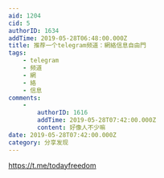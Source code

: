 ```yaml
---
aid: 1204
cid: 5
authorID: 1634
addTime: 2019-05-28T06:48:00.000Z
title: 推荐一个telegram频道：網絡信息自由門
tags:
    - telegram
    - 频道
    - 網
    - 絡
    - 信息
comments:
    -
        authorID: 1616
        addTime: 2019-05-28T07:42:00.000Z
        content: 好像人不少嘛
date: 2019-05-28T07:42:00.000Z
category: 分享发现
---
```


https://t.me/todayfreedom
